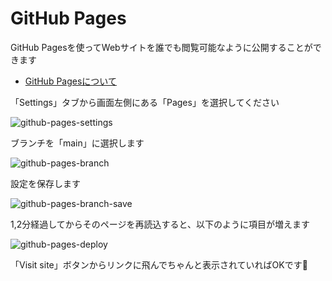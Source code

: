 # GitHub Pages

GitHub Pagesを使ってWebサイトを誰でも閲覧可能なように公開することができます

- [GitHub Pagesについて](https://docs.github.com/ja/pages/getting-started-with-github-pages/about-github-pages)

「Settings」タブから画面左側にある「Pages」を選択してください

![github-pages-settings](/img/practical-programming/lec04/github-pages-settings.png)

ブランチを「main」に選択します

![github-pages-branch](/img/practical-programming/lec04/github-pages-branch.png)

設定を保存します

![github-pages-branch-save](/img/practical-programming/lec04/github-pages-branch-save.png)

1,2分経過してからそのページを再読込すると、以下のように項目が増えます

![github-pages-deploy](/img/practical-programming/lec04/github-pages-deploy.png)

「Visit site」ボタンからリンクに飛んでちゃんと表示されていればOKです🎉
